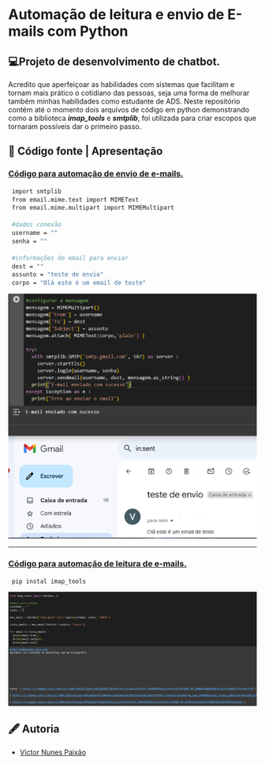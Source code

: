 # Automação de leitura e envio de E-mails com Python

## 💻Projeto de desenvolvimento de chatbot.

  Acredito que aperfeiçoar as habilidades com sistemas que facilitam e tornam mais prático o cotidiano das pessoas, seja uma forma de melhorar também minhas habilidades como estudante de ADS.
  Neste repositório contém até o momento dois arquivos de código em python demonstrando como a biblioteca ***imap_tools*** e ***smtplib***, foi  utilizada para criar escopos que tornaram possíveis dar o primeiro passo.

 ## 🔎 Código fonte | Apresentação
 ### [Código para automação de envio de e-mails.]()
 
 ```bash
  import smtplib
  from email.mime.text import MIMEText
  from email.mime.multipart import MIMEMultipart

  #dados conexão
  username = ""
  senha = ""

  #informações do email para enviar
  dest = ""
  assunto = "teste de envio"
  corpo = "Olá este é um email de teste"
 ```
 <img src = "https://github.com/Dev-Victor-Nunes/Automacao_Email/blob/main/TesteF.PNG" width="600px"/>

***
 ### [Código para automação de leitura de e-mails.]()
 
 ```bash
  pip instal imap_tools
 ```
 <img src = "https://github.com/Dev-Victor-Nunes/Automacao_Email/blob/main/LeituraEmail.PNG" width="999px"/>


  ## 🖋 Autoria

- [Victor Nunes Paixão]()
  
